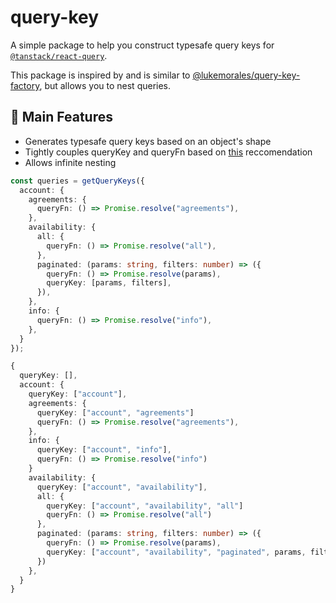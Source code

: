 # query-key

A simple package to help you construct typesafe query keys for [`@tanstack/react-query`](https://tanstack.com/query).

This package is inspired by and is similar to [@lukemorales/query-key-factory](https://github.com/lukemorales/query-key-factory), but allows you to nest queries.

## 🚀 Main Features
- Generates typesafe query keys based on an object's shape
- Tightly couples queryKey and queryFn based on [this](https://twitter.com/TkDodo/status/1724082589068075450) reccomendation
- Allows infinite nesting

```typescript
const queries = getQueryKeys({
  account: {
    agreements: {
      queryFn: () => Promise.resolve("agreements"),
    },
    availability: {
      all: {
        queryFn: () => Promise.resolve("all"),
      },
      paginated: (params: string, filters: number) => ({
        queryFn: () => Promise.resolve(params),
        queryKey: [params, filters],
      }),
    },
    info: {
      queryFn: () => Promise.resolve("info"),
    },
  }
});
```

```typescript
{
  queryKey: [],
  account: {
    queryKey: ["account"],
    agreements: {
      queryKey: ["account", "agreements"]
      queryFn: () => Promise.resolve("agreements"),
    },
    info: {
      queryKey: ["account", "info"],
      queryFn: () => Promise.resolve("info")
    }
    availability: {
      queryKey: ["account", "availability"],
      all: {
        queryKey: ["account", "availability", "all"] 
        queryFn: () => Promise.resolve("all")
      },
      paginated: (params: string, filters: number) => ({
        queryFn: () => Promise.resolve(params),
        queryKey: ["account", "availability", "paginated", params, filters],
      })
    },
  }
}
```
